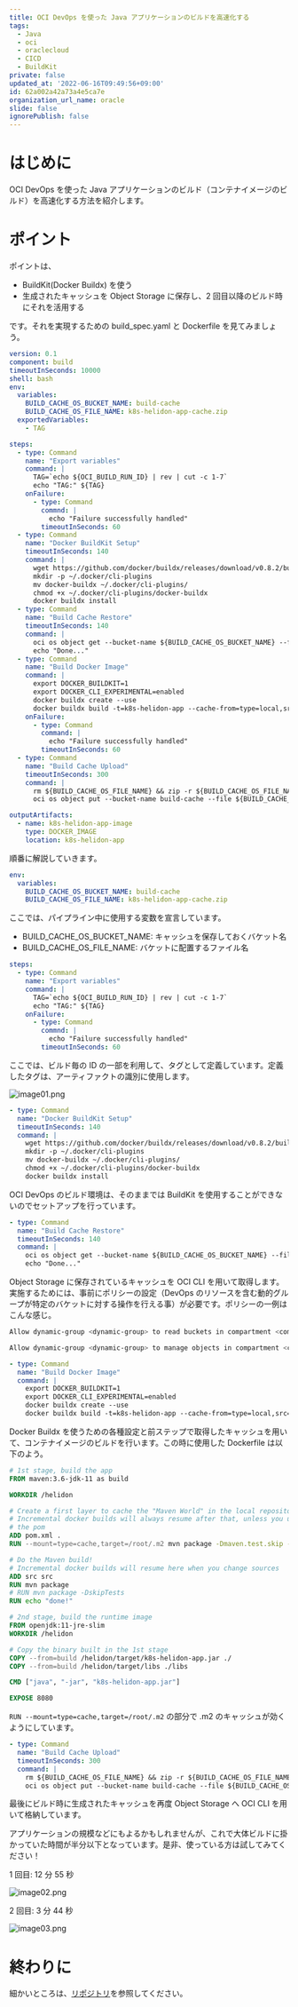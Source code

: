```yaml
---
title: OCI DevOps を使った Java アプリケーションのビルドを高速化する
tags:
  - Java
  - oci
  - oraclecloud
  - CICD
  - BuildKit
private: false
updated_at: '2022-06-16T09:49:56+09:00'
id: 62a002a42a73a4e5ca7e
organization_url_name: oracle
slide: false
ignorePublish: false
---
```

# はじめに

OCI DevOps を使った Java アプリケーションのビルド（コンテナイメージのビルド）を高速化する方法を紹介します。

# ポイント

ポイントは、

- BuildKit(Docker Buildx) を使う
- 生成されたキャッシュを Object Storage に保存し、2 回目以降のビルド時にそれを活用する

です。それを実現するための build_spec.yaml と Dockerfile を見てみましょう。

```build_spec.yaml
version: 0.1
component: build
timeoutInSeconds: 10000
shell: bash
env:
  variables:
    BUILD_CACHE_OS_BUCKET_NAME: build-cache
    BUILD_CACHE_OS_FILE_NAME: k8s-helidon-app-cache.zip
  exportedVariables:
    - TAG

steps:
  - type: Command
    name: "Export variables"
    command: |
      TAG=`echo ${OCI_BUILD_RUN_ID} | rev | cut -c 1-7`
      echo "TAG:" ${TAG}
    onFailure:
      - type: Command
        commnd: |
          echo "Failure successfully handled"
        timeoutInSeconds: 60
  - type: Command
    name: "Docker BuildKit Setup"
    timeoutInSeconds: 140
    command: |
      wget https://github.com/docker/buildx/releases/download/v0.8.2/buildx-v0.8.2.linux-amd64 -O docker-buildx
      mkdir -p ~/.docker/cli-plugins
      mv docker-buildx ~/.docker/cli-plugins/
      chmod +x ~/.docker/cli-plugins/docker-buildx
      docker buildx install
  - type: Command
    name: "Build Cache Restore"
    timeoutInSeconds: 140
    command: |
      oci os object get --bucket-name ${BUILD_CACHE_OS_BUCKET_NAME} --file ${BUILD_CACHE_OS_FILE_NAME} --name ${BUILD_CACHE_OS_FILE_NAME} && unzip ${BUILD_CACHE_OS_FILE_NAME}
      echo "Done..."
  - type: Command
    name: "Build Docker Image"
    command: |
      export DOCKER_BUILDKIT=1
      export DOCKER_CLI_EXPERIMENTAL=enabled
      docker buildx create --use
      docker buildx build -t=k8s-helidon-app --cache-from=type=local,src=./k8s-helidon-app-cache --cache-to=type=local,dest=./k8s-helidon-app-cache --load ${OCI_PRIMARY_SOURCE_DIR}
    onFailure:
      - type: Command
        command: |
          echo "Failure successfully handled"
        timeoutInSeconds: 60
  - type: Command
    name: "Build Cache Upload"
    timeoutInSeconds: 300
    command: |
      rm ${BUILD_CACHE_OS_FILE_NAME} && zip -r ${BUILD_CACHE_OS_FILE_NAME} k8s-helidon-app-cache/*
      oci os object put --bucket-name build-cache --file ${BUILD_CACHE_OS_FILE_NAME} --force

outputArtifacts:
  - name: k8s-helidon-app-image
    type: DOCKER_IMAGE
    location: k8s-helidon-app
```

順番に解説していきます。

```yaml
env:
  variables:
    BUILD_CACHE_OS_BUCKET_NAME: build-cache
    BUILD_CACHE_OS_FILE_NAME: k8s-helidon-app-cache.zip
```

ここでは、パイプライン中に使用する変数を宣言しています。

- BUILD_CACHE_OS_BUCKET_NAME: キャッシュを保存しておくバケット名
- BUILD_CACHE_OS_FILE_NAME: バケットに配置するファイル名

```yaml
steps:
  - type: Command
    name: "Export variables"
    command: |
      TAG=`echo ${OCI_BUILD_RUN_ID} | rev | cut -c 1-7`
      echo "TAG:" ${TAG}
    onFailure:
      - type: Command
        commnd: |
          echo "Failure successfully handled"
        timeoutInSeconds: 60
```

ここでは、ビルド毎の ID の一部を利用して、タグとして定義しています。定義したタグは、アーティファクトの識別に使用します。

![image01.png](https://qiita-image-store.s3.ap-northeast-1.amazonaws.com/0/560068/3582a853-5b34-7e61-3b39-fd97c06abe59.png)

```yaml
- type: Command
  name: "Docker BuildKit Setup"
  timeoutInSeconds: 140
  command: |
    wget https://github.com/docker/buildx/releases/download/v0.8.2/buildx-v0.8.2.linux-amd64 -O docker-buildx
    mkdir -p ~/.docker/cli-plugins
    mv docker-buildx ~/.docker/cli-plugins/
    chmod +x ~/.docker/cli-plugins/docker-buildx
    docker buildx install
```

OCI DevOps のビルド環境は、そのままでは BuildKit を使用することができないのでセットアップを行っています。

```yaml
- type: Command
  name: "Build Cache Restore"
  timeoutInSeconds: 140
  command: |
    oci os object get --bucket-name ${BUILD_CACHE_OS_BUCKET_NAME} --file ${BUILD_CACHE_OS_FILE_NAME} --name ${BUILD_CACHE_OS_FILE_NAME} && unzip ${BUILD_CACHE_OS_FILE_NAME}
    echo "Done..."
```

Object Storage に保存されているキャッシュを OCI CLI を用いて取得します。実施するためには、事前にポリシーの設定（DevOps のリソースを含む動的グループが特定のバケットに対する操作を行える事）が必要です。ポリシーの一例はこんな感じ。

```bash
Allow dynamic-group <dynamic-group> to read buckets in compartment <compartment-name>

Allow dynamic-group <dynamic-group> to manage objects in compartment <compartment-name> where all {target.bucket.name='build-cache'}
```

```yaml
- type: Command
  name: "Build Docker Image"
  command: |
    export DOCKER_BUILDKIT=1
    export DOCKER_CLI_EXPERIMENTAL=enabled
    docker buildx create --use
    docker buildx build -t=k8s-helidon-app --cache-from=type=local,src=./k8s-helidon-app-cache --cache-to=type=local,dest=./k8s-helidon-app-cache --load ${OCI_PRIMARY_SOURCE_DIR}
```

Docker Buildx を使うための各種設定と前ステップで取得したキャッシュを用いて、コンテナイメージのビルドを行います。この時に使用した Dockerfile は以下のよう。

```Dockerfile
# 1st stage, build the app
FROM maven:3.6-jdk-11 as build

WORKDIR /helidon

# Create a first layer to cache the "Maven World" in the local repository.
# Incremental docker builds will always resume after that, unless you update
# the pom
ADD pom.xml .
RUN --mount=type=cache,target=/root/.m2 mvn package -Dmaven.test.skip -Declipselink.weave.skip

# Do the Maven build!
# Incremental docker builds will resume here when you change sources
ADD src src
RUN mvn package
# RUN mvn package -DskipTests
RUN echo "done!"

# 2nd stage, build the runtime image
FROM openjdk:11-jre-slim
WORKDIR /helidon

# Copy the binary built in the 1st stage
COPY --from=build /helidon/target/k8s-helidon-app.jar ./
COPY --from=build /helidon/target/libs ./libs

CMD ["java", "-jar", "k8s-helidon-app.jar"]

EXPOSE 8080
```

`RUN --mount=type=cache,target=/root/.m2` の部分で .m2 のキャッシュが効くようにしています。

```yaml
- type: Command
  name: "Build Cache Upload"
  timeoutInSeconds: 300
  command: |
    rm ${BUILD_CACHE_OS_FILE_NAME} && zip -r ${BUILD_CACHE_OS_FILE_NAME} k8s-helidon-app-cache/*
    oci os object put --bucket-name build-cache --file ${BUILD_CACHE_OS_FILE_NAME} --force
```

最後にビルド時に生成されたキャッシュを再度 Object Storage へ OCI CLI を用いて格納しています。

アプリケーションの規模などにもよるかもしれませんが、これで大体ビルドに掛かっていた時間が半分以下となっています。是非、使っている方は試してみてください！

1 回目: 12 分 55 秒

![image02.png](https://qiita-image-store.s3.ap-northeast-1.amazonaws.com/0/560068/eb50be4c-1f19-61d0-e791-dbdda1bb7ed9.png)

2 回目: 3 分 44 秒

![image03.png](https://qiita-image-store.s3.ap-northeast-1.amazonaws.com/0/560068/aa4b0bf8-0002-5b65-462f-c0b46a943ca3.png)

# 終わりに

細かいところは、[リポジトリ](https://github.com/shukawam/k8s-helidon-app)を参照してください。
